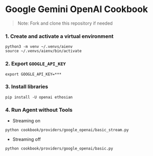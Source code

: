 # Google Gemini OpenAI Cookbook

> Note: Fork and clone this repository if needed

### 1. Create and activate a virtual environment

```shell
python3 -m venv ~/.venvs/aienv
source ~/.venvs/aienv/bin/activate
```

### 2. Export `GOOGLE_API_KEY`

```shell
export GOOGLE_API_KEY=***
```

### 3. Install libraries

```shell
pip install -U openai ethosian
```

### 4. Run Agent without Tools

- Streaming on

```shell
python cookbook/providers/google_openai/basic_stream.py
```

- Streaming off

```shell
python cookbook/providers/google_openai/basic.py
```
